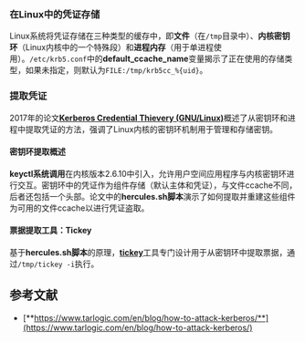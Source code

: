 ### 在Linux中的凭证存储
Linux系统将凭证存储在三种类型的缓存中，即**文件**（在`/tmp`目录中）、**内核密钥环**（Linux内核中的一个特殊段）和**进程内存**（用于单进程使用）。`/etc/krb5.conf`中的**default\_ccache\_name**变量揭示了正在使用的存储类型，如果未指定，则默认为`FILE:/tmp/krb5cc_%{uid}`。

### 提取凭证
2017年的论文[**Kerberos Credential Thievery (GNU/Linux)**](https://www.delaat.net/rp/2016-2017/p97/report.pdf)概述了从密钥环和进程中提取凭证的方法，强调了Linux内核的密钥环机制用于管理和存储密钥。

#### 密钥环提取概述
**keyctl系统调用**在内核版本2.6.10中引入，允许用户空间应用程序与内核密钥环进行交互。密钥环中的凭证作为组件存储（默认主体和凭证），与文件ccache不同，后者还包括一个头部。论文中的**hercules.sh脚本**演示了如何提取并重建这些组件为可用的文件ccache以进行凭证盗取。

#### 票据提取工具：Tickey
基于**hercules.sh脚本**的原理，[**tickey**](https://github.com/TarlogicSecurity/tickey)工具专门设计用于从密钥环中提取票据，通过`/tmp/tickey -i`执行。

## 参考文献
* [**https://www.tarlogic.com/en/blog/how-to-attack-kerberos/**](https://www.tarlogic.com/en/blog/how-to-attack-kerberos/)
